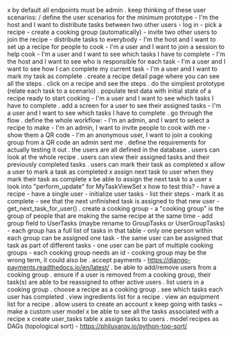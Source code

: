 x by default all endpoints must be admin
. keep thinking of these user scenarios:
/ define the user scenarios for the minimum prototype
    - I'm the host and I want to distribute tasks between two other users
        - log in
        - pick a recipe
        - create a cooking group (automatically)
        - invite two other users to join the recipe
        - distribute tasks to everybody
    - I'm the host and I want to set up a recipe for people to cook
    - I'm a user and I want to join a session to help cook
    - I'm a user and I want to see which tasks I have to complete
    - I'm the host and I want to see who is responsible for each task
    - I'm a user and I want to see how I can complete my current task
    - I'm a user and I want to mark my task as complete
. create a recipe detail page where you can see all the steps
. click on a recipe and see the steps
. do the simplest prototype (relate each task to a scenario)
    . populate test data with initial state of a recipe ready to start cooking
        - I'm a user and I want to see which tasks I have to complete
    . add a screen for a user to see their assigned tasks
        - I'm a user and I want to see which tasks I have to complete
        . go through the flow
    . define the whole workflow:
        - I'm an admin, and I want to select a recipe to make
        - I'm an admin, I want to invite people to cook with me
            - show them a QR code
        - I'm an anonymous user, I want to join a cooking group from a QR code
          an admin sent me
    . define the requirements for actually testing it out
        . the users are all defined in the database
        . users can look at the whole recipe
        . users can view their assigned tasks and their previously completed
          tasks
        . users can mark their task as completed
    x allow a user to mark a task as completed
    x assign next task to user when they mark their task as complete
        x be able to assign the next task to a user
        x look into "perform_update" for MyTaskViewSet
        x how to test this?
            - have a recipe
            - have a single user
            - initialize user tasks
            - list their steps
            - mark it as complete
            - see that the next unfinished task is assigned to that new user
            - get_next_task_for_user()
    . create a cooking group
        - a "cooking group" is the group of people that are making the same
          recipe at the same time
        - add group field to UserTasks (maybe rename to GroupTasks or
          UserGroupTasks)
        - each group has a full list of tasks in that table
        - only one person within each group can be assigned one task
        - the same user can be assigned that task as part of different tasks
        - one user can be part of multiple cooking groups
        - each cooking group needs an id
        - cooking group may be the wrong term, it could also be
    . accept payments
        - https://django-payments.readthedocs.io/en/latest/
    . be able to add/remove users from a cooking group
    . ensure if a user is removed from a cooking group, their task(s) are able
      to be reassigned to other active users
    . list users in a cooking group
    . choose a recipe as a cooking group
    . see which tasks each user has completed
    . view ingredients list for a recipe
    . view an equipment list for a recipe
    . allow users to create an account
x keep going with tasks
    ~ make a custom user model
    x be able to see all the tasks associated with a recipe
    x create user_tasks table
    x assign tasks to users
. model recipes as DAGs (topological sort)
    - https://philuvarov.io/python-top-sort/
